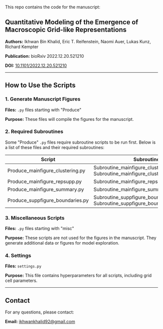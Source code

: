 This repo contains the code for the manuscript:


## Quantitative Modeling of the Emergence of Macroscopic Grid-like Representations



**Authors:** Ikhwan Bin Khalid, Eric T. Reifenstein, Naomi Auer, Lukas Kunz, Richard Kempter  

**Publication:** bioRxiv 2022.12.20.521210  

**DOI:** [10.1101/2022.12.20.521210](https://doi.org/10.1101/2022.12.20.521210)



---



## How to Use the Scripts



### 1. Generate Manuscript Figures



**Files:** `.py` files starting with "Produce"  

**Purpose:** These files will compile the figures for the manuscript.



### 2. Required Subroutines



Some "Produce" `.py` files require subroutine scripts to be run first. Below is a list of these files and their required subroutines:



| **Script**                       | **Subroutine(s)**                                                                         |
|----------------------------------|-------------------------------------------------------------------------------------------|
| Produce_mainfigure_clustering.py | Subroutine_mainfigure_clustering_panel_T.py <br>Subroutine_mainfigure_clustering_randfield.py |
| Produce_mainfigure_repsupp.py    | Subroutine_mainfigure_repsupp_paramsearch.py                                              |
| Produce_mainfigure_summary.py    | Subroutine_mainfigure_summary_data.py                                                     |
| Produce_suppfigure_boundaries.py | Subroutine_suppfigure_boundaries_rotate.py <br>Subroutine_suppfigure_boundaries_size.py       |



### 3. Miscellaneous Scripts



**Files:** `.py` files starting with "misc"  

**Purpose:** These scripts are not used for the figures in the manuscript. They generate additional data or figures for model exploration.



### 4. Settings

**Files:** `settings.py` 

**Purpose:** This file contains hyperparameters for all scripts, including grid cell parameters.

---



## Contact



For any questions, please contact:  

**Email:** ikhwankhalid92@gmail.com